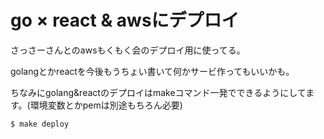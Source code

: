 # go × react & awsにデプロイ
さっさーさんとのawsもくもく会のデプロイ用に使ってる。

golangとかreactを今後もうちょい書いて何かサービ作ってもいいかも。

ちなみにgolang&reactのデプロイはmakeコマンド一発でできるようにしてます。(環境変数とかpemは別途もちろん必要)

```
$ make deploy
```